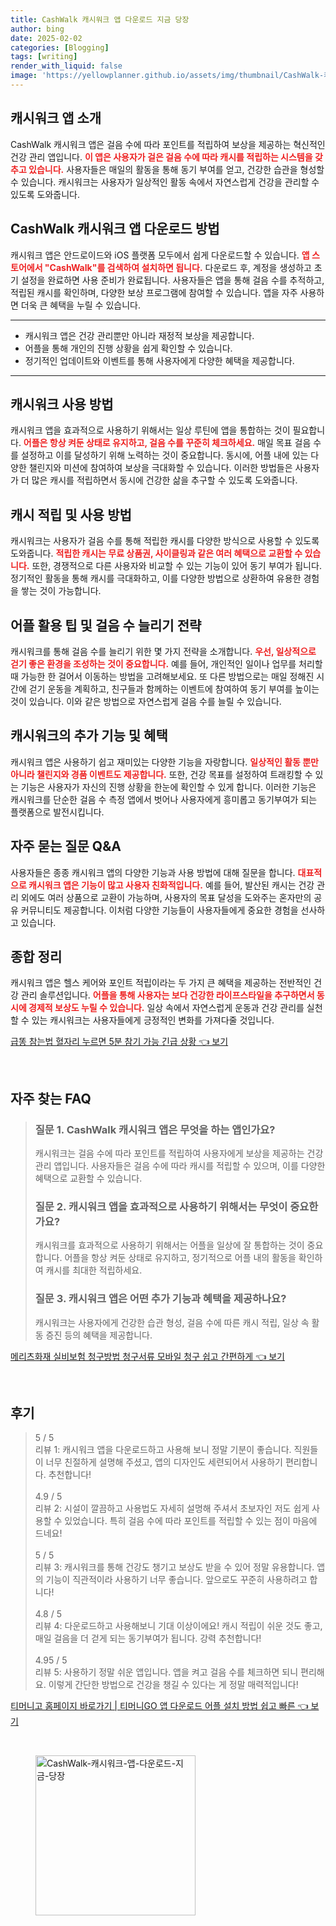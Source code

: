 ```yaml
---
title: CashWalk 캐시워크 앱 다운로드 지금 당장
author: bing
date: 2025-02-02
categories: [Blogging]
tags: [writing]
render_with_liquid: false
image: 'https://yellowplanner.github.io/assets/img/thumbnail/CashWalk-캐시워크-앱-다운로드-지금-당장.webp'
---
```



<h2 id='캐시워크_소개'>캐시워크 앱 소개</h2>

<p>CashWalk 캐시워크 앱은 걸음 수에 따라 포인트를 적립하여 보상을 제공하는 혁신적인 건강 관리 앱입니다. <b><span style="color: #ee2323;">이 앱은 사용자가 걸은 걸음 수에 따라 캐시를 적립하는 시스템을 갖추고 있습니다.</span></b> 사용자들은 매일의 활동을 통해 동기 부여를 얻고, 건강한 습관을 형성할 수 있습니다. 캐시워크는 사용자가 일상적인 활동 속에서 자연스럽게 건강을 관리할 수 있도록 도와줍니다.</p>

<h2 id='캐시워크_다운로드'>CashWalk 캐시워크 앱 다운로드 방법</h2>

<p>캐시워크 앱은 안드로이드와 iOS 플랫폼 모두에서 쉽게 다운로드할 수 있습니다. <b><span style="color: #ee2323;">앱 스토어에서 "CashWalk"를 검색하여 설치하면 됩니다.</span></b> 다운로드 후, 계정을 생성하고 초기 설정을 완료하면 사용 준비가 완료됩니다. 사용자들은 앱을 통해 걸음 수를 추적하고, 적립된 캐시를 확인하며, 다양한 보상 프로그램에 참여할 수 있습니다. 앱을 자주 사용하면 더욱 큰 혜택을 누릴 수 있습니다.</p>

<hr />

<ul>
    <li>캐시워크 앱은 건강 관리뿐만 아니라 재정적 보상을 제공합니다.</li>
    <li>어플을 통해 개인의 진행 상황을 쉽게 확인할 수 있습니다.</li>
    <li>정기적인 업데이트와 이벤트를 통해 사용자에게 다양한 혜택을 제공합니다.</li>
</ul>

<hr />

<h2 id='캐시워크_사용방법'>캐시워크 사용 방법</h2>

<p>캐시워크 앱을 효과적으로 사용하기 위해서는 일상 루틴에 앱을 통합하는 것이 필요합니다. <b><span style="color: #ee2323;">어플은 항상 켜둔 상태로 유지하고, 걸음 수를 꾸준히 체크하세요.</span></b> 매일 목표 걸음 수를 설정하고 이를 달성하기 위해 노력하는 것이 중요합니다. 동시에, 어플 내에 있는 다양한 챌린지와 미션에 참여하여 보상을 극대화할 수 있습니다. 이러한 방법들은 사용자가 더 많은 캐시를 적립하면서 동시에 건강한 삶을 추구할 수 있도록 도와줍니다.</p>

<h2 id='캐시적립_및_사용_방법'>캐시 적립 및 사용 방법</h2>

<p>캐시워크는 사용자가 걸음 수를 통해 적립한 캐시를 다양한 방식으로 사용할 수 있도록 도와줍니다. <b><span style="color: #ee2323;">적립한 캐시는 무료 상품권, 사이클링과 같은 여러 혜택으로 교환할 수 있습니다.</span></b> 또한, 경쟁적으로 다른 사용자와 비교할 수 있는 기능이 있어 동기 부여가 됩니다. 정기적인 활동을 통해 캐시를 극대화하고, 이를 다양한 방법으로 상환하여 유용한 경험을 쌓는 것이 가능합니다.</p>

<h2 id='어플_활용_팁'>어플 활용 팁 및 걸음 수 늘리기 전략</h2>

<p>캐시워크를 통해 걸음 수를 늘리기 위한 몇 가지 전략을 소개합니다. <b><span style="color: #ee2323;">우선, 일상적으로 걷기 좋은 환경을 조성하는 것이 중요합니다.</span></b> 예를 들어, 개인적인 일이나 업무를 처리할 때 가능한 한 걸어서 이동하는 방법을 고려해보세요. 또 다른 방법으로는 매일 정해진 시간에 걷기 운동을 계획하고, 친구들과 함께하는 이벤트에 참여하여 동기 부여를 높이는 것이 있습니다. 이와 같은 방법으로 자연스럽게 걸음 수를 늘릴 수 있습니다.</p>

<h2 id='캐시워크의_추가_기능_및_혜택'>캐시워크의 추가 기능 및 혜택</h2>

<p>캐시워크 앱은 사용하기 쉽고 재미있는 다양한 기능을 자랑합니다. <b><span style="color: #ee2323;">일상적인 활동 뿐만 아니라 챌린지와 경품 이벤트도 제공합니다.</span></b> 또한, 건강 목표를 설정하여 트래킹할 수 있는 기능은 사용자가 자신의 진행 상황을 한눈에 확인할 수 있게 합니다. 이러한 기능은 캐시워크를 단순한 걸음 수 측정 앱에서 벗어나 사용자에게 흥미롭고 동기부여가 되는 플랫폼으로 발전시킵니다.</p>

<h2 id='자주_묻는_질문'>자주 묻는 질문 Q&A</h2>

<p>사용자들은 종종 캐시워크 앱의 다양한 기능과 사용 방법에 대해 질문을 합니다. <b><span style="color: #ee2323;">대표적으로 캐시워크 앱은 기능이 많고 사용자 친화적입니다.</span></b> 예를 들어, 발산된 캐시는 건강 관리 외에도 여러 상품으로 교환이 가능하며, 사용자의 목표 달성을 도와주는 혼자만의 공유 커뮤니티도 제공합니다. 이처럼 다양한 기능들이 사용자들에게 중요한 경험을 선사하고 있습니다.</p>

<h2 id='종합_정리'>종합 정리</h2>

<p>캐시워크 앱은 헬스 케어와 포인트 적립이라는 두 가지 큰 혜택을 제공하는 전반적인 건강 관리 솔루션입니다. <b><span style="color: #ee2323;">어플을 통해 사용자는 보다 건강한 라이프스타일을 추구하면서 동시에 경제적 보상도 누릴 수 있습니다.</span></b> 일상 속에서 자연스럽게 운동과 건강 관리를 실천할 수 있는 캐시워크는 사용자들에게 긍정적인 변화를 가져다줄 것입니다.</p>


<p><a class="click-button" title="급똥 참는법 혈자리 누르면 5분 참기 가능 긴급 상황" href="https://yellowplanner.github.io/posts/%EA%B8%89%EB%98%A5-%EC%B0%B8%EB%8A%94%EB%B2%95-%ED%98%88%EC%9E%90%EB%A6%AC-%EB%88%84%EB%A5%B4%EB%A9%B4-5%EB%B6%84-%EC%B0%B8%EA%B8%B0-%EA%B0%80%EB%8A%A5-%EA%B8%B4%EA%B8%89-%EC%83%81%ED%99%A9/" rel="dofollow">급똥 참는법 혈자리 누르면 5분 참기 가능 긴급 상황 👈 보기</a></p><br>
<h2 id='자주_찾는_FAQ'>자주 찾는 FAQ</h2>
<div itemscope="" itemtype="https://schema.org/FAQPage"> 
<blockquote> 
<div itemscope="" itemprop="mainEntity" itemtype="https://schema.org/Question"> 
<h3 itemprop="name">질문 1. CashWalk 캐시워크 앱은 무엇을 하는 앱인가요?</h3> 
<div itemscope="" itemprop="acceptedAnswer" itemtype="https://schema.org/Answer"> 
<span itemprop="text"> 
<p>캐시워크는 걸음 수에 따라 포인트를 적립하여 사용자에게 보상을 제공하는 건강 관리 앱입니다. 사용자들은 걸음 수에 따라 캐시를 적립할 수 있으며, 이를 다양한 혜택으로 교환할 수 있습니다.</p> 
</span> 
</div> 
</div> 
<div itemscope="" itemprop="mainEntity" itemtype="https://schema.org/Question"> 
<h3 itemprop="name">질문 2. 캐시워크 앱을 효과적으로 사용하기 위해서는 무엇이 중요한가요?</h3> 
<div itemscope="" itemprop="acceptedAnswer" itemtype="https://schema.org/Answer"> 
<span itemprop="text"> 
<p>캐시워크를 효과적으로 사용하기 위해서는 어플을 일상에 잘 통합하는 것이 중요합니다. 어플을 항상 켜둔 상태로 유지하고, 정기적으로 어플 내의 활동을 확인하여 캐시를 최대한 적립하세요.</p> 
</span> 
</div> 
</div> 
<div itemscope="" itemprop="mainEntity" itemtype="https://schema.org/Question"> 
<h3 itemprop="name">질문 3. 캐시워크 앱은 어떤 추가 기능과 혜택을 제공하나요?</h3> 
<div itemscope="" itemprop="acceptedAnswer" itemtype="https://schema.org/Answer"> 
<span itemprop="text"> 
<p>캐시워크는 사용자에게 건강한 습관 형성, 걸음 수에 따른 캐시 적립, 일상 속 활동 증진 등의 혜택을 제공합니다.</p> 
</span> 
</div> 
</div> 
</blockquote> 
</div>
<p><a class="click-button" title="메리츠화재 실비보험 청구방법 청구서류 모바일 청구 쉽고 간편하게" href="https://yellowplanner.github.io/posts/%EB%A9%94%EB%A6%AC%EC%B8%A0%ED%99%94%EC%9E%AC-%EC%8B%A4%EB%B9%84%EB%B3%B4%ED%97%98-%EC%B2%AD%EA%B5%AC%EB%B0%A9%EB%B2%95-%EC%B2%AD%EA%B5%AC%EC%84%9C%EB%A5%98-%EB%AA%A8%EB%B0%94%EC%9D%BC-%EC%B2%AD%EA%B5%AC-%EC%89%BD%EA%B3%A0-%EA%B0%84%ED%8E%B8%ED%95%98%EA%B2%8C/" rel="dofollow">메리츠화재 실비보험 청구방법 청구서류 모바일 청구 쉽고 간편하게 👈 보기</a></p><br>
<h2 id='후기'>후기</h2>
<div itemscope itemtype="https://schema.org/Product">
  <blockquote>
  <div itemprop="review" itemscope itemtype="https://schema.org/Review">
      <div itemprop="reviewRating" itemscope itemtype="https://schema.org/Rating"> <span itemprop="ratingValue">5</span> / <span itemprop="bestRating">5</span> </div>
      <span itemprop="reviewBody">리뷰 1: 캐시워크 앱을 다운로드하고 사용해 보니 정말 기분이 좋습니다. 직원들이 너무 친절하게 설명해 주셨고, 앱의 디자인도 세련되어서 사용하기 편리합니다. 추천합니다!</span>
  </div>
  <br>
  <div itemprop="review" itemscope itemtype="https://schema.org/Review">
      <div itemprop="reviewRating" itemscope itemtype="https://schema.org/Rating"> <span itemprop="ratingValue">4.9</span> / <span itemprop="bestRating">5</span> </div>
      <span itemprop="reviewBody">리뷰 2: 시설이 깔끔하고 사용법도 자세히 설명해 주셔서 초보자인 저도 쉽게 사용할 수 있었습니다. 특히 걸음 수에 따라 포인트를 적립할 수 있는 점이 마음에 드네요!</span>
  </div>
  <br>
  <div itemprop="review" itemscope itemtype="https://schema.org/Review">
      <div itemprop="reviewRating" itemscope itemtype="https://schema.org/Rating"> <span itemprop="ratingValue">5</span> / <span itemprop="bestRating">5</span> </div>
      <span itemprop="reviewBody">리뷰 3: 캐시워크를 통해 건강도 챙기고 보상도 받을 수 있어 정말 유용합니다. 앱의 기능이 직관적이라 사용하기 너무 좋습니다. 앞으로도 꾸준히 사용하려고 합니다!</span>
  </div>
  <br>
  <div itemprop="review" itemscope itemtype="https://schema.org/Review">
      <div itemprop="reviewRating" itemscope itemtype="https://schema.org/Rating"> <span itemprop="ratingValue">4.8</span> / <span itemprop="bestRating">5</span> </div>
      <span itemprop="reviewBody">리뷰 4: 다운로드하고 사용해보니 기대 이상이에요! 캐시 적립이 쉬운 것도 좋고, 매일 걸음을 더 걷게 되는 동기부여가 됩니다. 강력 추천합니다!</span>
  </div>
  <br>
  <div itemprop="review" itemscope itemtype="https://schema.org/Review">
      <div itemprop="reviewRating" itemscope itemtype="https://schema.org/Rating"> <span itemprop="ratingValue">4.95</span> / <span itemprop="bestRating">5</span> </div>
      <span itemprop="reviewBody">리뷰 5: 사용하기 정말 쉬운 앱입니다. 앱을 켜고 걸음 수를 체크하면 되니 편리해요. 이렇게 간단한 방법으로 건강을 챙길 수 있다는 게 정말 매력적입니다!</span>
  </div>
  </blockquote>
</div>
<p><a class="click-button" title="티머니고 홈페이지 바로가기 | 티머니GO 앱 다운로드 어플 설치 방법 쉽고 빠른" href="https://yellowplanner.github.io/posts/%ED%8B%B0%EB%A8%B8%EB%8B%88%EA%B3%A0-%ED%99%88%ED%8E%98%EC%9D%B4%EC%A7%80-%EB%B0%94%EB%A1%9C%EA%B0%80%EA%B8%B0-%ED%8B%B0%EB%A8%B8%EB%8B%88GO-%EC%95%B1-%EB%8B%A4%EC%9A%B4%EB%A1%9C%EB%93%9C-%EC%96%B4%ED%94%8C-%EC%84%A4%EC%B9%98-%EB%B0%A9%EB%B2%95-%EC%89%BD%EA%B3%A0-%EB%B9%A0%EB%A5%B8/" rel="dofollow">티머니고 홈페이지 바로가기 | 티머니GO 앱 다운로드 어플 설치 방법 쉽고 빠른 👈 보기</a></p><br>
<figure class="image"><img src="https://yellowplanner.github.io/assets/img/thumbnail/CashWalk-캐시워크-앱-다운로드-지금-당장.webp" alt="CashWalk-캐시워크-앱-다운로드-지금-당장" width="256" height="256"></figure>